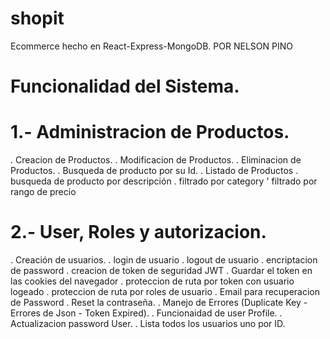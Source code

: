 # shopit
Ecommerce hecho en React-Express-MongoDB.
POR NELSON PINO

Funcionalidad del Sistema.
==========================

1.- Administracion de Productos.
================================

. Creacion de Productos.
. Modificacion de Productos.
. Eliminacion de Productos.
. Busqueda de producto por su Id.
. Listado de Productos
. busqueda de producto por descripción
. filtrado por category
' filtrado por rango de precio

2.- User, Roles y autorizacion.
===============================
. Creación de usuarios.
. login de usuario
. logout de usuario
. encriptacion de password
. creacion de token de seguridad JWT
. Guardar el token en las cookies del navegador
. proteccion de ruta por token con usuario logeado
. proteccion de ruta por roles de usuario
. Email para recuperacion de Password
. Reset la contraseña.
. Manejo de Errores (Duplicate Key - Errores de Json - Token Expired).
. Funcionaidad de user Profile.
. Actualizacion password User.
. Lista todos los usuarios  uno por ID.
